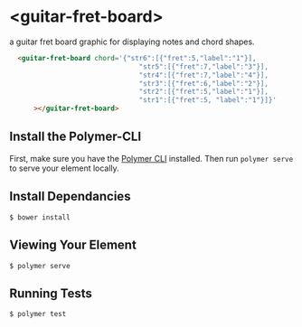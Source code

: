 # \<guitar-fret-board\>

a guitar fret board graphic for displaying notes and chord shapes.
<!--
```
<custom-element-demo>
  <template>
    <link rel="import" href="../guitar-fret-board.html">
    <next-code-block></next-code-block>
  </template>
</custom-element-demo>
```
-->
```html
  <guitar-fret-board chord='{"str6":[{"fret":5,"label":"1"}],
	                            "str5":[{"fret":7,"label":"3"}],
	                            "str4":[{"fret":7,"label":"4"}],
	                            "str3":[{"fret":6,"label":"2"}],
	                            "str2":[{"fret":5,"label":"1"}],
	                            "str1":[{"fret":5, "label":"1"}]}'
	  ></guitar-fret-board>
```

## Install the Polymer-CLI

First, make sure you have the [Polymer CLI](https://www.npmjs.com/package/polymer-cli) installed. Then run `polymer serve` to serve your element locally.

## Install Dependancies
```
$ bower install
```

## Viewing Your Element

```
$ polymer serve
```

## Running Tests

```
$ polymer test
```
